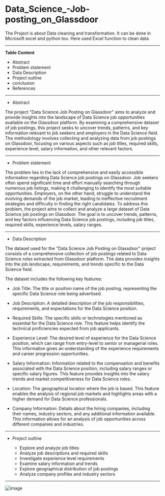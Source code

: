 # Data_Science_-Job-posting_on_Glassdoor
The Project is about Data cleaning and transformation. It can be done in Microsoft excel and python too. Here used Excel function to clean data

-----------------------------------------------------------------------------------------------------------------------------------------------------
__Table Content__

- Abstract 
- Problem statement
- Data Description 
- Project outline
- conclusion 
- References

-----------------------------------------------------------------------------------------------------------------------------------------------------

- Abstract 

The project "Data Science Job Posting on Glassdoor" aims to analyze and provide insights into the landscape of Data Science job opportunities available
on the Glassdoor platform.
By examining a comprehensive dataset of job postings, this project seeks to uncover trends, patterns, and key information relevant to job seekers 
and employers in the Data Science field.
The methodology involves collecting and analyzing data from job postings on Glassdoor, focusing on various aspects such as job titles, required skills, 
experience level, salary information, and other relevant factors. 

-----------------------------------------------------------------------------------------------------------------------------------------------------

- Problem statement

The problem lies in the lack of comprehensive and easily accessible information regarding Data Science job postings on Glassdoor. Job seekers often spend 
significant time and effort manually searching through numerous job listings, making it challenging to identify the most suitable opportunities.
Employers, on the other hand, struggle to understand the evolving demands of the job market, leading to ineffective recruitment strategies and difficulty 
in finding the right candidates.
To address this problem, the project aims to collect and analyze a large dataset of Data Science job postings on Glassdoor. The goal is to uncover trends,
patterns, and key factors influencing Data Science job postings, including job titles, required skills, experience levels, salary ranges.

-----------------------------------------------------------------------------------------------------------------------------------------------------

- Data Description

The dataset used for the "Data Science Job Posting on Glassdoor" project consists of a comprehensive collection of job postings related to Data Science 
roles extracted from Glassdoor platform. The data provides insights into the job landscape, requirements, and trends specific to the Data Science field.

The dataset includes the following key features:

  - Job Title: The title or position name of the job posting, representing the specific Data Science role being advertised.

  - Job Description: A detailed description of the job responsibilities, requirements, and expectations for the Data Science position. 

  - Required Skills: The specific skills or technologies mentioned as essential for the Data Science role. This feature helps identify the technical 
    proficiencies expected from job applicants.

  - Experience Level: The desired level of experience for the Data Science position, which can range from entry-level to senior or managerial roles. 
    This information gives an understanding of the experience requirements and career progression opportunities.

  - Salary Information: Information related to the compensation and benefits associated with the Data Science position, including salary ranges or 
    specific salary figures. This feature provides insights into the salary trends and market competitiveness for Data Science roles.

  - Location: The geographical location where the job is based. This feature enables the analysis of regional job markets and highlights areas with a 
    higher demand for Data Science professionals.

  - Company Information: Details about the hiring companies, including their names, industry sectors, and any additional information available. 
    This information allows for an analysis of job opportunities across different companies and industries.


-----------------------------------------------------------------------------------------------------------------------------------------------------

- Project outline

   - Explore and analyze job titles
   - Analyze job descriptions and required skills
   - Investigate experience level requirements
   - Examine salary information and trends
   - Explore geographical distribution of job postings
   - Analyze company profiles and industry sectors

-----------------------------------------------------------------------------------------------------------------------------------------------------

![image](https://github.com/Gayu66/Data_Science_-Job-posting_on_Glassdoor/assets/128694860/4565af24-3825-46b1-b704-835d87cefadd)





